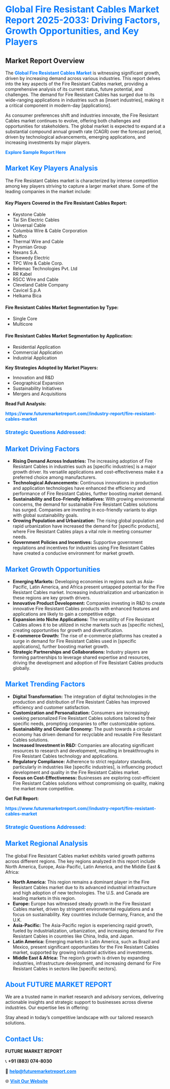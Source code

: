 <h1 style="color: #007BFF;">Global Fire Resistant Cables Market Report 2025-2033: Driving Factors, Growth Opportunities, and Key Players</h1>

<section id="overview">
<h2>Market Report Overview</h2>
<p>The <a href="https://www.futuremarketreport.com//industry-report/fire-resistant-cables-market" style="color: #007BFF; text-decoration: none;"><strong>Global Fire Resistant Cables Market</strong></a> is witnessing significant growth, driven by increasing demand across various industries. This report delves into the key aspects of the Fire Resistant Cables market, providing a comprehensive analysis of its current status, future potential, and challenges. The demand for Fire Resistant Cables has surged due to its wide-ranging applications in industries such as [insert industries], making it a critical component in modern-day [applications].</p>
<p>As consumer preferences shift and industries innovate, the Fire Resistant Cables market continues to evolve, offering both challenges and opportunities for stakeholders. The global market is expected to expand at a substantial compound annual growth rate (CAGR) over the forecast period, driven by technological advancements, emerging applications, and increasing investments by major players.</p>
</section>

<section id="overview">
<p><a href="https://www.futuremarketreport.com//request-sample/reportId=60178" style="color: #007BFF; text-decoration: none;"><strong>Explore Sample Report Here</strong></a></p>
</section>

<section id="key-players">
<h2 style="color: #007BFF;">Market Key Players Analysis</h2>
<p>The Fire Resistant Cables market is characterized by intense competition among key players striving to capture a larger market share. Some of the leading companies in the market include:</p>
<h4>Key Players Covered in the Fire Resistant Cables Report:</h4>
<ul><li>Keystone Cable</li><li>Tai Sin Electric Cables</li><li>Universal Cable</li><li>Columbia Wire &amp; Cable Corporation</li><li>Naffco</li><li>Thermal Wire and Cable</li><li>Prysmian Group</li><li>Nexans S.A.</li><li>Elsewedy Electric</li><li>TPC Wire &amp; Cable Corp.</li><li>Relemac Technologies Pvt. Ltd</li><li>RR Kabel</li><li>RSCC Wire and Cable</li><li>Cleveland Cable Company</li><li>Cavicel S.p.A</li><li>Helkama Bica</li></ul>
<h4>Fire Resistant Cables Market Segmentation by Type:</h4>
<ul><li>Single Core</li><li>Multicore</li></ul>

<h4>Fire Resistant Cables Market Segmentation by Application:</h4>
<ul><li>Residential Application</li><li>Commercial Application</li><li>Industrial Application</li></ul>
<p><strong>Key Strategies Adopted by Market Players:</strong></p>
<ul>
<li>Innovation and R&D</li>
<li>Geographical Expansion</li>
<li>Sustainability Initiatives</li>
<li>Mergers and Acquisitions</li>
</ul>
</section>

<section>
<p><strong>Read Full Analysis: </strong></p><a href="https://www.futuremarketreport.com//industry-report/fire-resistant-cables-market" style="color: #007BFF; text-decoration: none;"><strong>https://www.futuremarketreport.com//industry-report/fire-resistant-cables-market</strong></a>
<h3 style="color: #007BFF;">Strategic Questions Addressed:</h3>
</section>

<section id="driving-factors">
<h2 style="color: #007BFF;">Market Driving Factors</h2>
<ul>
<li><strong>Rising Demand Across Industries:</strong> The increasing adoption of Fire Resistant Cables in industries such as [specific industries] is a major growth driver. Its versatile applications and cost-effectiveness make it a preferred choice among manufacturers.</li>
<li><strong>Technological Advancements:</strong> Continuous innovations in production and application technologies have enhanced the efficiency and performance of Fire Resistant Cables, further boosting market demand.</li>
<li><strong>Sustainability and Eco-Friendly Initiatives:</strong> With growing environmental concerns, the demand for sustainable Fire Resistant Cables solutions has surged. Companies are investing in eco-friendly variants to align with global sustainability goals.</li>
<li><strong>Growing Population and Urbanization:</strong> The rising global population and rapid urbanization have increased the demand for [specific products], where Fire Resistant Cables plays a vital role in meeting consumer needs.</li>
<li><strong>Government Policies and Incentives:</strong> Supportive government regulations and incentives for industries using Fire Resistant Cables have created a conducive environment for market growth.</li>
</ul>
</section>

<section id="growth-opportunities">
<h2 style="color: #007BFF;">Market Growth Opportunities</h2>
<ul>
<li><strong>Emerging Markets:</strong> Developing economies in regions such as Asia-Pacific, Latin America, and Africa present untapped potential for the Fire Resistant Cables market. Increasing industrialization and urbanization in these regions are key growth drivers.</li>
<li><strong>Innovative Product Development:</strong> Companies investing in R&D to create innovative Fire Resistant Cables products with enhanced features and applications are likely to gain a competitive edge.</li>
<li><strong>Expansion into Niche Applications:</strong> The versatility of Fire Resistant Cables allows it to be utilized in niche markets such as [specific niches], creating opportunities for growth and diversification.</li>
<li><strong>E-commerce Growth:</strong> The rise of e-commerce platforms has created a surge in demand for Fire Resistant Cables used in [specific applications], further boosting market growth.</li>
<li><strong>Strategic Partnerships and Collaborations:</strong> Industry players are forming partnerships to leverage shared expertise and resources, driving the development and adoption of Fire Resistant Cables products globally.</li>
</ul>
</section>

<section id="trending-factors">
<h2 style="color: #007BFF;">Market Trending Factors</h2>
<ul>
<li><strong>Digital Transformation:</strong> The integration of digital technologies in the production and distribution of Fire Resistant Cables has improved efficiency and customer satisfaction.</li>
<li><strong>Customization and Personalization:</strong> Consumers are increasingly seeking personalized Fire Resistant Cables solutions tailored to their specific needs, prompting companies to offer customizable options.</li>
<li><strong>Sustainability and Circular Economy:</strong> The push towards a circular economy has driven demand for recyclable and reusable Fire Resistant Cables solutions.</li>
<li><strong>Increased Investment in R&D:</strong> Companies are allocating significant resources to research and development, resulting in breakthroughs in Fire Resistant Cables technology and applications.</li>
<li><strong>Regulatory Compliance:</strong> Adherence to strict regulatory standards, particularly in industries like [specific industries], is influencing product development and quality in the Fire Resistant Cables market.</li>
<li><strong>Focus on Cost-Effectiveness:</strong> Businesses are exploring cost-efficient Fire Resistant Cables solutions without compromising on quality, making the market more competitive.</li>
</ul>
</section>

<section>
<p><strong>Get Full Report: </strong></p><a href="https://www.futuremarketreport.com//industry-report/fire-resistant-cables-market" style="color: #007BFF; text-decoration: none;"><strong>https://www.futuremarketreport.com//industry-report/fire-resistant-cables-market</strong></a>
<h3 style="color: #007BFF;">Strategic Questions Addressed:</h3>
</section>


<section id="regional-analysis">
<h2 style="color: #007BFF;">Market Regional Analysis</h2>
<p>The global Fire Resistant Cables market exhibits varied growth patterns across different regions. The key regions analyzed in this report include North America, Europe, Asia-Pacific, Latin America, and the Middle East & Africa:</p>
<ul>
<li><strong>North America:</strong> This region remains a dominant player in the Fire Resistant Cables market due to its advanced industrial infrastructure and high adoption of new technologies. The U.S. and Canada are leading markets in this region.</li>
<li><strong>Europe:</strong> Europe has witnessed steady growth in the Fire Resistant Cables market, driven by stringent environmental regulations and a focus on sustainability. Key countries include Germany, France, and the U.K.</li>
<li><strong>Asia-Pacific:</strong> The Asia-Pacific region is experiencing rapid growth, fueled by industrialization, urbanization, and increasing demand for Fire Resistant Cables in countries like China, India, and Japan.</li>
<li><strong>Latin America:</strong> Emerging markets in Latin America, such as Brazil and Mexico, present significant opportunities for the Fire Resistant Cables market, supported by growing industrial activities and investments.</li>
<li><strong>Middle East & Africa:</strong> The region’s growth is driven by expanding industries, infrastructure development, and increasing demand for Fire Resistant Cables in sectors like [specific sectors].</li>
</ul>
</section>

<footer>
<h2 style="color: #007BFF;">About FUTURE MARKET REPORT</h2>
<p>We are a trusted name in market research and advisory services, delivering actionable insights and strategic support to businesses across diverse industries. Our expertise lies in offering:</p>

<p>Stay ahead in today’s competitive landscape with our tailored research solutions.</p>

<h2 style="color: #007BFF;">Contact Us:</h2>
<p><strong>FUTURE MARKET REPORT</strong></p>
<p>📞 <strong>+91 (883) 074-8030</strong></p>
<p>📧 <strong><a href="mailto:help@futuremarketreport.com" style="color: #007BFF;">help@futuremarketreport.com</a></strong></p>
<p>🌐 <strong><a href="https://www.futuremarketreport.com/" style="color: #007BFF;">Visit Our Website</a></strong></p>
</footer>